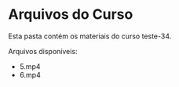 # Arquivos do Curso

Esta pasta contém os materiais do curso teste-34.

Arquivos disponíveis:
- 5.mp4
- 6.mp4
